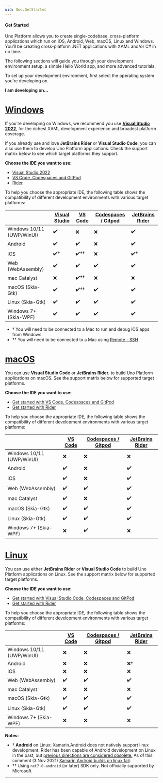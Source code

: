 ```yaml
---
uid: Uno.GetStarted
---
```


#### Get Started

Uno Platform allows you to create single-codebase, cross-platform applications which run on iOS, Android, Web, macOS, Linux and Windows. You'll be creating cross-platform .NET applications with XAML and/or C# in no time. 

The following sections will guide you through your development environment setup, a simple Hello World app, and more advanced tutorials.

To set up your development environment, first select the operating system you're developing on.

**I am developing on...**

# [**Windows**](#tab/windows)

If you're developing on Windows, we recommend you use [**Visual Studio 2022**](xref:Uno.GetStarted.vs2022), for the richest XAML development experience and broadest platform coverage.

If you already use and love **JetBrains Rider** or **Visual Studio Code**, you can also use them to develop Uno Platform applications. Check the support matrix below to see which target platforms they support.

**Choose the IDE you want to use:**

 - [Visual Studio 2022](xref:Uno.GetStarted.vs2022)
 - [VS Code, Codespaces and GitPod](xref:Uno.GetStarted.vscode)
 - [Rider](xref:Uno.GetStarted.Rider)

To help you choose the appropriate IDE, the following table shows the compatibility of different development environments with various target platforms:

|                                   | [**Visual Studio**](xref:Uno.GetStarted.vs2022) | [**VS Code**](xref:Uno.GetStarted.vscode) | [**Codespaces / Gitpod**](xref:Uno.GetStarted.vscode) | [**JetBrains Rider**](xref:Uno.GetStarted.Rider) |
|-----------------------------------|-------------------------------------------------|--------------------------------------------|-------------------------------------------------------|--------------------------------------------------|
| Windows 10/11 (UWP/WinUI)         | ✔️                                              | ❌                                         | ❌                                                   | ✔️                                              |
| Android                           | ✔️                                              | ✔️                                         | ❌                                                   | ✔️                                              |
| iOS                               | ✔️†                                             | ✔️††                                       | ❌                                                   | ✔️†                                             |
| Web (WebAssembly)                 | ✔️                                              | ✔️                                         | ✔️                                                   | ✔️                                              |
| mac Catalyst                      | ❌                                              | ✔️††                                       | ❌                                                   | ❌                                              |
| macOS (Skia-Gtk)                  | ✔️                                              | ✔️††                                       | ✔️                                                   | ✔️                                              |
| Linux (Skia-Gtk)                  | ✔️                                              | ✔️                                         | ✔️                                                   | ✔️                                              |
| Windows 7+ (Skia-WPF)             | ✔️                                              | ✔️                                         | ✔️                                                   | ✔️                                              |


* † You will need to be connected to a Mac to run and debug iOS apps from Windows.
* †† You will need to be connected to a Mac using [Remote - SSH](https://marketplace.visualstudio.com/items?itemName=ms-vscode-remote.remote-ssh)

# [**macOS**](#tab/macos)

You can use **Visual Studio Code** or **JetBrains Rider**, to build Uno Platform applications on macOS. See the support matrix below for supported target platforms.

**Choose the IDE you want to use:**

 - [Get started with VS Code, Codespaces and GitPod](xref:Uno.GetStarted.vscode)
 - [Get started with Rider](xref:Uno.GetStarted.Rider)

To help you choose the appropriate IDE, the following table shows the compatibility of different development environments with various target platforms:

|                                   | [**VS Code**](xref:Uno.GetStarted.vscode) | [**Codespaces / Gitpod**](xref:Uno.GetStarted.vscode) | [**JetBrains Rider**](xref:Uno.GetStarted.Rider) |
|-----------------------------------|------------------------------------------|-------------------------------------------------------|--------------------------------------------------|
| Windows 10/11 (UWP/WinUI)         | ❌                                       | ❌                                                   | ❌                                               |
| Android                           | ✔️                                       | ❌                                                   | ✔️                                               |
| iOS                               | ✔️                                       | ❌                                                   | ✔️                                               |
| Web (WebAssembly)                 | ✔️                                       | ✔️                                                   | ✔️                                               |
| mac Catalyst                      | ✔️                                       | ❌                                                   | ✔️                                               |
| macOS (Skia-Gtk)                  | ✔️                                       | ✔️                                                   | ✔️                                               |
| Linux (Skia-Gtk)                  | ✔️                                       | ✔️                                                   | ✔️                                               |
| Windows 7+ (Skia-WPF)             | ❌                                       | ✔️                                                   | ❌                                               |


# [**Linux**](#tab/linux)

 You can use either **JetBrains Rider** or **Visual Studio Code** to build Uno Platform applications on Linux. See the support matrix below for supported target platforms.
 
**Choose the IDE you want to use:**

- [Get started with Visual Studio Code, Codespaces and GitPod](xref:Uno.GetStarted.vscode)
- [Get started with Rider](xref:Uno.GetStarted.Rider)

To help you choose the appropriate IDE, the following table shows the compatibility of different development environments with various target platforms:

|                                   | [**VS Code**](xref:Uno.GetStarted.vscode) | [**Codespaces / Gitpod**](xref:Uno.GetStarted.vscode) | [**JetBrains Rider**](xref:Uno.GetStarted.Rider) |
|-----------------------------------|------------------------------------------|-------------------------------------------------------|--------------------------------------------------|
| Windows 10/11 (UWP/WinUI)         | ❌                                        | ❌                                                     | ❌                                                |
| Android                           | ❌                                        | ❌                                                     | ❌†                                               |
| iOS                               | ❌                                        | ❌                                                     | ❌                                                |
| Web (WebAssembly)                 | ✔️                                        | ✔️                                                     | ✔️                                                |
| mac Catalyst                      | ❌                                        | ❌                                                     | ❌                                                |
| macOS (Skia-Gtk)                  | ✔️                                        | ✔️                                                     | ✔️                                                |
| Linux (Skia-Gtk)                  | ✔️                                        | ✔️                                                     | ✔️                                                |
| Windows 7+ (Skia-WPF)             | ❌                                        | ❌                                                     | ❌                                                |


**Notes:**

* † **Android** on Linux: Xamarin.Android does not natively support linux development. Rider has been capable of Android development on Linux in the past, but [previous directions are considered obsolete.](https://rider-support.jetbrains.com/hc/en-us/articles/360000557259--Obsolete-How-to-develop-Xamarin-Android-applications-on-Linux-with-Rider) As of this comment (3 Nov 2021) [Xamarin Android builds on linux fail](https://github.com/xamarin/xamarin-android).
* †† Using `net7.0-android` (or later) SDK only. Not officially supported by Microsoft.

***
